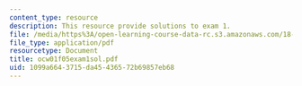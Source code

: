```yaml
---
content_type: resource
description: This resource provide solutions to exam 1.
file: /media/https%3A/open-learning-course-data-rc.s3.amazonaws.com/18-01-single-variable-calculus-fall-2005/1099a6643715da45436572b69857eb68_ocw01f05exam1sol.pdf
file_type: application/pdf
resourcetype: Document
title: ocw01f05exam1sol.pdf
uid: 1099a664-3715-da45-4365-72b69857eb68
---
```

